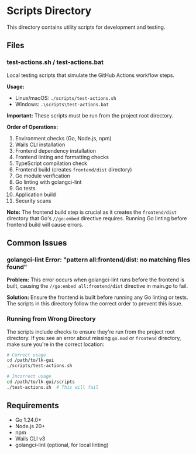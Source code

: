 # Scripts Directory

This directory contains utility scripts for development and testing.

## Files

### test-actions.sh / test-actions.bat

Local testing scripts that simulate the GitHub Actions workflow steps.

**Usage:**

- Linux/macOS: `./scripts/test-actions.sh`
- Windows: `.\scripts\test-actions.bat`

**Important:** These scripts must be run from the project root directory.

**Order of Operations:**

1. Environment checks (Go, Node.js, npm)
2. Wails CLI installation
3. Frontend dependency installation
4. Frontend linting and formatting checks
5. TypeScript compilation check
6. Frontend build (creates `frontend/dist` directory)
7. Go module verification
8. Go linting with golangci-lint
9. Go tests
10. Application build
11. Security scans

**Note:** The frontend build step is crucial as it creates the `frontend/dist` directory that Go's `//go:embed` directive requires. Running Go linting before frontend build will cause errors.

## Common Issues

### golangci-lint Error: "pattern all:frontend/dist: no matching files found"

**Problem:** This error occurs when golangci-lint runs before the frontend is built, causing the `//go:embed all:frontend/dist` directive in main.go to fail.

**Solution:** Ensure the frontend is built before running any Go linting or tests. The scripts in this directory follow the correct order to prevent this issue.

### Running from Wrong Directory

The scripts include checks to ensure they're run from the project root directory. If you see an error about missing `go.mod` or `frontend` directory, make sure you're in the correct location:

```bash
# Correct usage
cd /path/to/lk-gui
./scripts/test-actions.sh

# Incorrect usage  
cd /path/to/lk-gui/scripts
./test-actions.sh  # This will fail
```

## Requirements

- Go 1.24.0+
- Node.js 20+
- npm
- Wails CLI v3
- golangci-lint (optional, for local linting)

